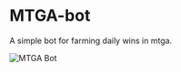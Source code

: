 # MTGA-bot
A simple bot for farming daily wins in mtga.

![MTGA Bot](https://raw.githubusercontent.com/Patsa-code/MTGA-bot/master/.github/logo.png)
